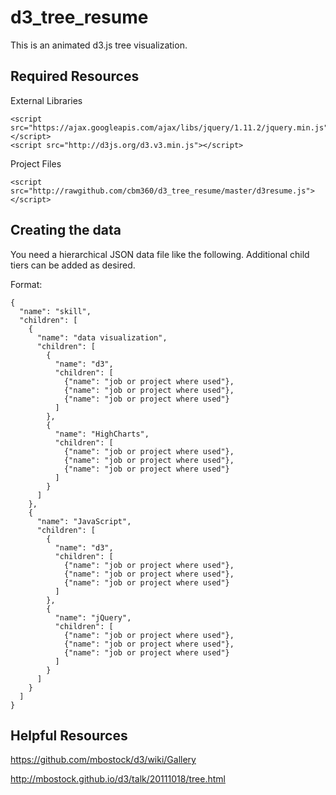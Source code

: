 d3_tree_resume
=========

This is an animated d3.js tree visualization.

Required Resources
------------------
External Libraries
```
<script src="https://ajax.googleapis.com/ajax/libs/jquery/1.11.2/jquery.min.js"></script>
<script src="http://d3js.org/d3.v3.min.js"></script>
```

Project Files
```
<script src="http://rawgithub.com/cbm360/d3_tree_resume/master/d3resume.js"></script>
```

Creating the data
-----------------
You need a hierarchical JSON data file like the following.  Additional child tiers can be added as desired.

Format:
```
{
  "name": "skill",
  "children": [
    {
      "name": "data visualization",
      "children": [
        {
          "name": "d3",
          "children": [
            {"name": "job or project where used"},
            {"name": "job or project where used"},
            {"name": "job or project where used"}
          ]
        },
        {
          "name": "HighCharts",
          "children": [
            {"name": "job or project where used"},
            {"name": "job or project where used"},
            {"name": "job or project where used"}
          ]
        }
      ]
    },
    {
      "name": "JavaScript",
      "children": [
        {
          "name": "d3",
          "children": [
            {"name": "job or project where used"},
            {"name": "job or project where used"},
            {"name": "job or project where used"}
          ]
        },
        {
          "name": "jQuery",
          "children": [
            {"name": "job or project where used"},
            {"name": "job or project where used"},
            {"name": "job or project where used"}
          ]
        }
      ]
    }
  ]
}
```

Helpful Resources
-----------------
https://github.com/mbostock/d3/wiki/Gallery


http://mbostock.github.io/d3/talk/20111018/tree.html

